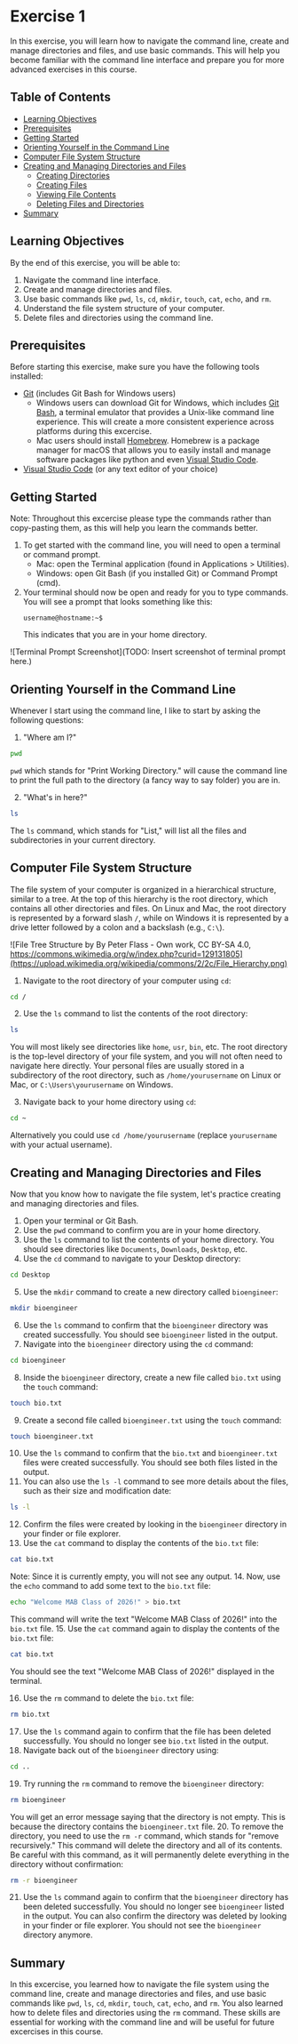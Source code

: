 # Exercise 1
In this exercise, you will learn how to navigate the command line, create and manage directories and files, and use basic commands. This will help you become familiar with the command line interface and prepare you for more advanced exercises in this course.

## Table of Contents
- [Learning Objectives](#learning-objectives)
- [Prerequisites](#prerequisites)
- [Getting Started](#getting-started)
- [Orienting Yourself in the Command Line](#orienting-yourself-in-the-command-line)
- [Computer File System Structure](#computer-file-system-structure)
- [Creating and Managing Directories and Files](#creating-and-managing-directories-and-files)
    - [Creating Directories](#creating-directories)
    - [Creating Files](#creating-files)
    - [Viewing File Contents](#viewing-file-contents)
    - [Deleting Files and Directories](#deleting-files-and-directories)
- [Summary](#summary)

## Learning Objectives
By the end of this exercise, you will be able to:
1. Navigate the command line interface.
2. Create and manage directories and files.
3. Use basic commands like `pwd`, `ls`, `cd`, `mkdir`, `touch`, `cat`, `echo`, and `rm`.
4. Understand the file system structure of your computer.
5. Delete files and directories using the command line.

## Prerequisites
Before starting this exercise, make sure you have the following tools installed:
- [Git](https://git-scm.com/downloads) (includes Git Bash for Windows users)
    -  Windows users can download Git for Windows, which includes [Git Bash](https://git-scm.com/downloads/win), a terminal emulator that provides a Unix-like command line experience. This will create a more consistent experience across platforms during this excercise.
    - Mac users should install [Homebrew](https://brew.sh/). Homebrew is a package manager for macOS that allows you to easily install and manage software packages like python and even [Visual Studio Code](https://formulae.brew.sh/cask/visual-studio-code). 
- [Visual Studio Code](https://code.visualstudio.com/download) (or any text editor of your choice)

## Getting Started

Note: Throughout this excercise please type the commands rather than copy-pasting them, as this will help you learn the commands better.

1. To get started with the command line, you will need to open a terminal or command prompt.
    - Mac: open the Terminal application (found in Applications > Utilities).
    - Windows: open Git Bash (if you installed Git) or Command Prompt (cmd).
2. Your terminal should now be open and ready for you to type commands. You will see a prompt that looks something like this:
    ```
    username@hostname:~$
    ```
    This indicates that you are in your home directory.

![Terminal Prompt Screenshot](TODO: Insert screenshot of terminal prompt here.)

## Orienting Yourself in the Command Line
Whenever I start using the command line, I like to start by asking the following questions:
1. "Where am I?" 
```sh
pwd
```
`pwd` which stands for "Print Working Directory." will cause the command line to print the full path to the directory (a fancy way to say folder) you are in.

2. "What's in here?" 
```sh
ls
```

The `ls` command, which stands for "List," will list all the files and subdirectories in your current directory.

## Computer File System Structure
The file system of your computer is organized in a hierarchical structure, similar to a tree. At the top of this hierarchy is the root directory, which contains all other directories and files.
On Linux and Mac, the root directory is represented by a forward slash `/`, while on Windows it is represented by a drive letter followed by a colon and a backslash (e.g., `C:\`). 

![File Tree Structure by By Peter Flass - Own work, CC BY-SA 4.0, https://commons.wikimedia.org/w/index.php?curid=129131805](https://upload.wikimedia.org/wikipedia/commons/2/2c/File_Hierarchy.png)


1. Navigate to the root directory of your computer using `cd`:
```sh
cd /
```
2. Use the `ls` command to list the contents of the root directory:
```sh
ls
```
You will most likely see directories like `home`, `usr`, `bin`, etc. The root directory is the top-level directory of your file system, and you will not often need to navigate here directly. Your personal files are usually stored in a subdirectory of the root directory, such as `/home/yourusername` on Linux or Mac, or `C:\Users\yourusername` on Windows. 

3. Navigate back to your home directory using `cd`:
```sh
cd ~
```
Alternatively you could use `cd /home/yourusername` (replace `yourusername` with your actual username).

## Creating and Managing Directories and Files
Now that you know how to navigate the file system, let's practice creating and managing directories and files.
1. Open your terminal or Git Bash.
2. Use the `pwd` command to confirm you are in your home directory.
3. Use the `ls` command to list the contents of your home directory. You should see directories like `Documents`, `Downloads`, `Desktop`, etc.
4. Use the `cd` command to navigate to your Desktop directory:
```sh
cd Desktop
```
5. Use the `mkdir` command to create a new directory called `bioengineer`:
```sh
mkdir bioengineer
```
6. Use the `ls` command to confirm that the `bioengineer` directory was created successfully. You should see `bioengineer` listed in the output.
7. Navigate into the `bioengineer` directory using the `cd` command:
```sh
cd bioengineer
```
8. Inside the `bioengineer` directory, create a new file called `bio.txt` using the `touch` command:
```sh
touch bio.txt
```
9. Create a second file called `bioengineer.txt` using the `touch` command:
```sh
touch bioengineer.txt
```
10. Use the `ls` command to confirm that the `bio.txt` and `bioengineer.txt` files were created successfully. You should see both files listed in the output.
11. You can also use the `ls -l` command to see more details about the files, such as their size and modification date:
```sh
ls -l
```
12. Confirm the files were created by looking in the `bioengineer` directory in your finder or file explorer.
13. Use the `cat` command to display the contents of the `bio.txt` file:
```sh
cat bio.txt
```
Note: Since it is currently empty, you will not see any output.
14. Now, use the `echo` command to add some text to the `bio.txt` file:
```sh
echo "Welcome MAB Class of 2026!" > bio.txt
```
This command will write the text "Welcome MAB Class of 2026!" into the `bio.txt` file.
15. Use the `cat` command again to display the contents of the `bio.txt` file:
```sh
cat bio.txt
```
You should see the text "Welcome MAB Class of 2026!" displayed in the terminal.

16. Use the `rm` command to delete the `bio.txt` file:
```sh
rm bio.txt
```
17. Use the `ls` command again to confirm that the file has been deleted successfully.
You should no longer see `bio.txt` listed in the output.    
18. Navigate back out of the `bioengineer` directory using:
```sh
cd ..
```
19. Try running the `rm` command to remove the `bioengineer` directory:
```sh
rm bioengineer
```
You will get an error message saying that the directory is not empty. This is because the directory contains the `bioengineer.txt` file.
20. To remove the directory, you need to use the `rm -r` command, which stands for "remove recursively." This command will delete the directory and all of its contents. Be careful with this command, as it will permanently delete everything in the directory without confirmation:
```sh
rm -r bioengineer
```
21. Use the `ls` command again to confirm that the `bioengineer` directory has been deleted successfully. You should no longer see `bioengineer` listed in the output.
You can also confirm the directory was deleted by looking in your finder or file explorer.
You should not see the `bioengineer` directory anymore.

## Summary
In this excercise, you learned how to navigate the file system using the command line, create and manage directories and files, and use basic commands like `pwd`, `ls`, `cd`, `mkdir`, `touch`, `cat`, `echo`, and `rm`. You also learned how to delete files and directories using the `rm` command. These skills are essential for working with the command line and will be useful for future excercises in this course.
